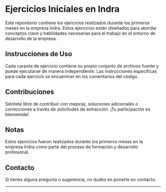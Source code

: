 # Ejercicios Iniciales en Indra

Este repositorio contiene los ejercicios realizados durante los primeros meses en la empresa Indra. Estos ejercicios están diseñados para abordar conceptos clave y habilidades necesarias para el trabajo en el entorno de desarrollo de la empresa.


## Instrucciones de Uso

Cada carpeta de ejercicio contiene su propio conjunto de archivos fuente y puede ejecutarse de manera independiente. Las instrucciones específicas para cada ejercicio se encuentran en los comentarios del código.

## Contribuciones

Siéntete libre de contribuir con mejoras, soluciones adicionales o correcciones a través de solicitudes de extracción. ¡Tu participación es bienvenida!

## Notas

Estos ejercicios fueron realizados durante los primeros meses en la empresa Indra como parte del proceso de formación y desarrollo profesional.

## Contacto

Si tienes alguna pregunta o sugerencia, no dudes en ponerte en contacto.

---

